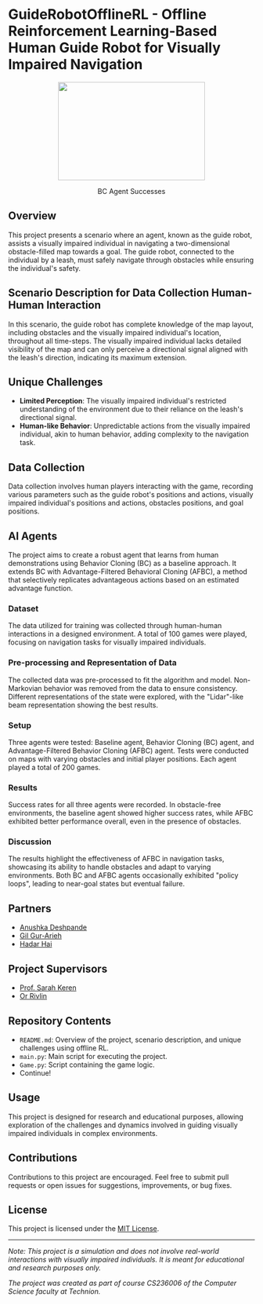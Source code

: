 # GuideRobotOfflineRL - Offline Reinforcement Learning-Based Human Guide Robot for Visually Impaired Navigation


<div align="center">

<img src="https://github.com/hadar-hai/GuideRobotOfflineRL/assets/64587231/bc6c72ac-66ba-4f78-8a3e-af4bf0c8072f" width="300" height="200">

BC Agent Successes

</div>




## Overview

This project presents a scenario where an agent, known as the guide robot, assists a visually impaired individual in navigating a two-dimensional obstacle-filled map towards a goal. The guide robot, connected to the individual by a leash, must safely navigate through obstacles while ensuring the individual's safety.

## Scenario Description for Data Collection Human-Human Interaction

In this scenario, the guide robot has complete knowledge of the map layout, including obstacles and the visually impaired individual's location, throughout all time-steps. The visually impaired individual lacks detailed visibility of the map and can only perceive a directional signal aligned with the leash's direction, indicating its maximum extension.

## Unique Challenges

- **Limited Perception**: The visually impaired individual's restricted understanding of the environment due to their reliance on the leash's directional signal.
- **Human-like Behavior**: Unpredictable actions from the visually impaired individual, akin to human behavior, adding complexity to the navigation task.

## Data Collection

Data collection involves human players interacting with the game, recording various parameters such as the guide robot's positions and actions, visually impaired individual's positions and actions, obstacles positions, and goal positions.

## AI Agents

The project aims to create a robust agent that learns from human demonstrations using Behavior Cloning (BC) as a baseline approach. It extends BC with Advantage-Filtered Behavioral Cloning (AFBC), a method that selectively replicates advantageous actions based on an estimated advantage function.

### Dataset

The data utilized for training was collected through human-human interactions in a designed environment. A total of 100 games were played, focusing on navigation tasks for visually impaired individuals.

### Pre-processing and Representation of Data

The collected data was pre-processed to fit the algorithm and model. Non-Markovian behavior was removed from the data to ensure consistency. Different representations of the state were explored, with the "Lidar"-like beam representation showing the best results.

### Setup

Three agents were tested: Baseline agent, Behavior Cloning (BC) agent, and Advantage-Filtered Behavior Cloning (AFBC) agent. Tests were conducted on maps with varying obstacles and initial player positions. Each agent played a total of 200 games.

### Results

Success rates for all three agents were recorded. In obstacle-free environments, the baseline agent showed higher success rates, while AFBC exhibited better performance overall, even in the presence of obstacles.

### Discussion

The results highlight the effectiveness of AFBC in navigation tasks, showcasing its ability to handle obstacles and adapt to varying environments. Both BC and AFBC agents occasionally exhibited "policy loops", leading to near-goal states but eventual failure.

## Partners

- [Anushka Deshpande](https://github.com/Anna4142)
- [Gil Gur-Arieh](https://github.com/gilgurarieh)
- [Hadar Hai](https://github.com/hadar-hai)

## Project Supervisors

- [Prof. Sarah Keren](https://sarahk.cs.technion.ac.il/)
- [Or Rivlin](https://github.com/orrivlin)

## Repository Contents

- `README.md`: Overview of the project, scenario description, and unique challenges using offline RL.
- `main.py`: Main script for executing the project.
- `Game.py`: Script containing the game logic.
- Continue!

## Usage

This project is designed for research and educational purposes, allowing exploration of the challenges and dynamics involved in guiding visually impaired individuals in complex environments.

## Contributions

Contributions to this project are encouraged. Feel free to submit pull requests or open issues for suggestions, improvements, or bug fixes.

## License

This project is licensed under the [MIT License](https://opensource.org/licenses/MIT).

---
*Note: This project is a simulation and does not involve real-world interactions with visually impaired individuals. It is meant for educational and research purposes only.*

*The project was created as part of course CS236006 of the Computer Science faculty at Technion.*
